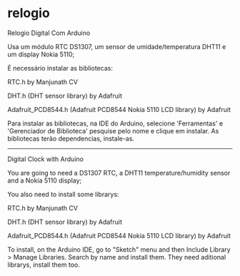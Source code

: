 # relogio
Relogio Digital Com Arduino

Usa um módulo RTC DS1307, um sensor de umidade/temperatura DHT11 e um display Nokia 5110;

É necessário instalar as bibliotecas:

RTC.h by Manjunath CV

DHT.h (DHT sensor library) by Adafruit

Adafruit_PCD8544.h (Adafruit PCD8544 Nokia 5110 LCD library) by Adafruit

Para instalar as bibliotecas, na IDE do Arduino, selecione 'Ferramentas' e 'Gerenciador de Biblioteca'
pesquise pelo nome e clique em instalar. As bibliotecas terão dependencias, instale-as.

------------------------------------------------------------------------------------------------------

Digital Clock with Arduino

You are going to need a DS1307 RTC, a DHT11 temperature/humidity sensor and a Nokia 5110 display;

You also need to install some librarys:

RTC.h by Manjunath CV

DHT.h (DHT sensor library) by Adafruit

Adafruit_PCD8544.h (Adafruit PCD8544 Nokia 5110 LCD library) by Adafruit

To install, on the Arduino IDE, go to "Sketch" menu and then Include Library > Manage Libraries. Search by name and install them. They need aditional librarys, install them too.
